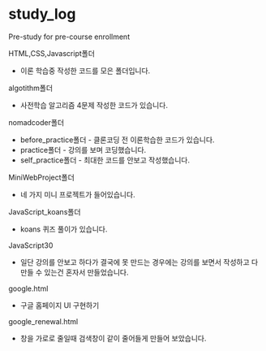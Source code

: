 # study_log
Pre-study for pre-course enrollment

HTML,CSS,Javascript폴더 
  - 이론 학습중 작성한 코드를 모은 폴더입니다.
  
algotithm폴더 
  - 사전학습 알고리즘 4문제 작성한 코드가 있습니다.

nomadcoder폴더 
  - before_practice폴더 - 클론코딩 전 이론학습한 코드가 있습니다. 
  - practice폴더 - 강의를 보며 코딩했습니다. 
  - self_practice폴더 - 최대한 코드를 안보고 작성했습니다.

MiniWebProject폴더 
  - 네 가지 미니 프로젝트가 들어있습니다.

JavaScript_koans폴더 
  - koans 퀴즈 풀이가 있습니다.
 
JavaScript30 
  - 일단 강의를 안보고 하다가 결국에 못 만드는 경우에는 강의를 보면서 작성하고 다 만들 수 있는건 혼자서 만들었습니다. 
  
google.html 
  - 구글 홈페이지 UI 구현하기
  
google_renewal.html
  - 창을 가로로 줄일때 검색창이 같이 줄어들게 만들어 보았습니다.
  
